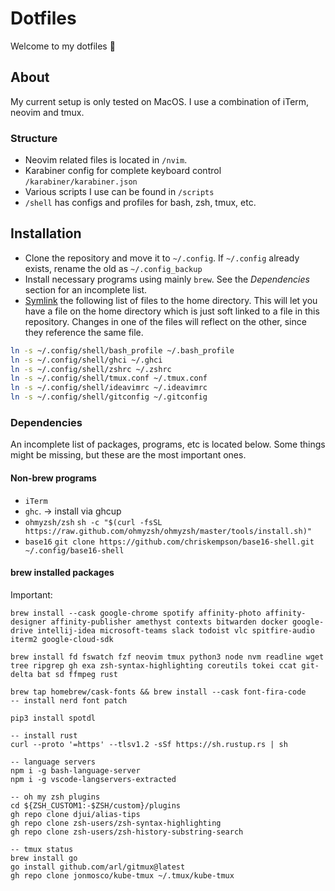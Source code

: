 # Dotfiles

Welcome to my dotfiles 🌅 

## About

My current setup is only tested on MacOS. I use a combination of iTerm, neovim and tmux.

### Structure

- Neovim related files is located in `/nvim`.
- Karabiner config for complete keyboard control `/karabiner/karabiner.json`
- Various scripts I use can be found in `/scripts`
- `/shell` has configs and profiles for bash, zsh, tmux, etc.

## Installation

- Clone the repository and move it to `~/.config`. If `~/.config` already exists, rename the old as `~/.config_backup`
- Install necessary programs using mainly `brew`. See the _Dependencies_ section for an incomplete list.
- [Symlink](https://linuxize.com/post/how-to-create-symbolic-links-in-linux-using-the-ln-command/) the following list of files to the home directory. This will let you have a file on the home directory which is just soft linked to a file in this repository. Changes in one of the files will reflect on the other, since they reference the same file.

```bash
ln -s ~/.config/shell/bash_profile ~/.bash_profile
ln -s ~/.config/shell/ghci ~/.ghci
ln -s ~/.config/shell/zshrc ~/.zshrc
ln -s ~/.config/shell/tmux.conf ~/.tmux.conf
ln -s ~/.config/shell/ideavimrc ~/.ideavimrc
ln -s ~/.config/shell/gitconfig ~/.gitconfig
```

### Dependencies

An incomplete list of packages, programs, etc is located below. Some things might be missing, but these are the most important ones.

#### Non-brew programs

- `iTerm`
- `ghc`. -> install via ghcup
- `ohmyzsh/zsh` `sh -c "$(curl -fsSL https://raw.github.com/ohmyzsh/ohmyzsh/master/tools/install.sh)"`
- `base16` `git clone https://github.com/chriskempson/base16-shell.git ~/.config/base16-shell`

#### brew installed packages

Important:
```
brew install --cask google-chrome spotify affinity-photo affinity-designer affinity-publisher amethyst contexts bitwarden docker google-drive intellij-idea microsoft-teams slack todoist vlc spitfire-audio iterm2 google-cloud-sdk

brew install fd fswatch fzf neovim tmux python3 node nvm readline wget tree ripgrep gh exa zsh-syntax-highlighting coreutils tokei ccat git-delta bat sd ffmpeg rust

brew tap homebrew/cask-fonts && brew install --cask font-fira-code 
-- install nerd font patch

pip3 install spotdl

-- install rust
curl --proto '=https' --tlsv1.2 -sSf https://sh.rustup.rs | sh

-- language servers
npm i -g bash-language-server
npm i -g vscode-langservers-extracted

-- oh my zsh plugins
cd ${ZSH_CUSTOM1:-$ZSH/custom}/plugins
gh repo clone djui/alias-tips
gh repo clone zsh-users/zsh-syntax-highlighting
gh repo clone zsh-users/zsh-history-substring-search

-- tmux status
brew install go
go install github.com/arl/gitmux@latest
gh repo clone jonmosco/kube-tmux ~/.tmux/kube-tmux
```

